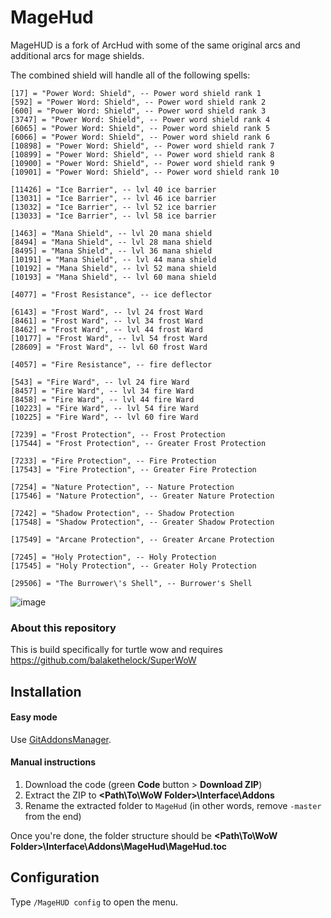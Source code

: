 # MageHud

MageHUD is a fork of ArcHud with some of the same original arcs and additional arcs for mage shields.

The combined shield will handle all of the following spells:
```
[17] = "Power Word: Shield", -- Power word shield rank 1
[592] = "Power Word: Shield", -- Power word shield rank 2
[600] = "Power Word: Shield", -- Power word shield rank 3
[3747] = "Power Word: Shield", -- Power word shield rank 4
[6065] = "Power Word: Shield", -- Power word shield rank 5
[6066] = "Power Word: Shield", -- Power word shield rank 6
[10898] = "Power Word: Shield", -- Power word shield rank 7
[10899] = "Power Word: Shield", -- Power word shield rank 8
[10900] = "Power Word: Shield", -- Power word shield rank 9
[10901] = "Power Word: Shield", -- Power word shield rank 10
	
[11426] = "Ice Barrier", -- lvl 40 ice barrier
[13031] = "Ice Barrier", -- lvl 46 ice barrier
[13032] = "Ice Barrier", -- lvl 52 ice barrier
[13033] = "Ice Barrier", -- lvl 58 ice barrier

[1463] = "Mana Shield", -- lvl 20 mana shield
[8494] = "Mana Shield", -- lvl 28 mana shield
[8495] = "Mana Shield", -- lvl 36 mana shield
[10191] = "Mana Shield", -- lvl 44 mana shield
[10192] = "Mana Shield", -- lvl 52 mana shield
[10193] = "Mana Shield", -- lvl 60 mana shield

[4077] = "Frost Resistance", -- ice deflector

[6143] = "Frost Ward", -- lvl 24 frost Ward
[8461] = "Frost Ward", -- lvl 34 frost Ward
[8462] = "Frost Ward", -- lvl 44 frost Ward
[10177] = "Frost Ward", -- lvl 54 frost Ward
[28609] = "Frost Ward", -- lvl 60 frost Ward

[4057] = "Fire Resistance", -- fire deflector

[543] = "Fire Ward", -- lvl 24 fire Ward
[8457] = "Fire Ward", -- lvl 34 fire Ward
[8458] = "Fire Ward", -- lvl 44 fire Ward
[10223] = "Fire Ward", -- lvl 54 fire Ward
[10225] = "Fire Ward", -- lvl 60 fire Ward

[7239] = "Frost Protection", -- Frost Protection
[17544] = "Frost Protection", -- Greater Frost Protection

[7233] = "Fire Protection", -- Fire Protection
[17543] = "Fire Protection", -- Greater Fire Protection

[7254] = "Nature Protection", -- Nature Protection
[17546] = "Nature Protection", -- Greater Nature Protection

[7242] = "Shadow Protection", -- Shadow Protection
[17548] = "Shadow Protection", -- Greater Shadow Protection

[17549] = "Arcane Protection", -- Greater Arcane Protection

[7245] = "Holy Protection", -- Holy Protection
[17545] = "Holy Protection", -- Greater Holy Protection

[29506] = "The Burrower\'s Shell", -- Burrower's Shell
```

![image](https://github.com/pepopo978/MageHud/assets/149287158/06d336c8-6fc7-4398-a7dc-c47c4ee5b665)

### About this repository

This is build specifically for turtle wow and requires https://github.com/balakethelock/SuperWoW

## Installation

#### Easy mode

Use [GitAddonsManager](https://woblight.gitlab.io/overview/gitaddonsmanager/).

#### Manual instructions

1. Download the code (green **Code** button > **Download ZIP**)
2. Extract the ZIP to **<Path\To\WoW Folder>\Interface\Addons**
3. Rename the extracted folder to `MageHud` (in other words, remove `-master` from the end)

Once you're done, the folder structure should be **<Path\To\WoW Folder>\Interface\Addons\MageHud\MageHud.toc**

## Configuration

Type `/MageHUD config` to open the menu.
